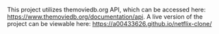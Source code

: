 This project utilizes themoviedb.org API, which can be accessed here: https://www.themoviedb.org/documentation/api.
A live version of the project can be viewable here: https://a00433626.github.io/netflix-clone/
